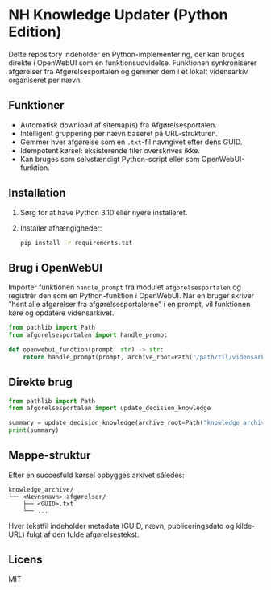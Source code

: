 # NH Knowledge Updater (Python Edition)

Dette repository indeholder en Python-implementering, der kan bruges direkte i
OpenWebUI som en funktionsudvidelse. Funktionen synkroniserer afgørelser fra
Afgørelsesportalen og gemmer dem i et lokalt vidensarkiv organiseret per nævn.

## Funktioner

- Automatisk download af sitemap(s) fra Afgørelsesportalen.
- Intelligent gruppering per nævn baseret på URL-strukturen.
- Gemmer hver afgørelse som en `.txt`-fil navngivet efter dens GUID.
- Idempotent kørsel: eksisterende filer overskrives ikke.
- Kan bruges som selvstændigt Python-script eller som OpenWebUI-funktion.

## Installation

1. Sørg for at have Python 3.10 eller nyere installeret.
2. Installer afhængigheder:

   ```bash
   pip install -r requirements.txt
   ```

## Brug i OpenWebUI

Importer funktionen `handle_prompt` fra modulet `afgorelsesportalen` og registrér
den som en Python-funktion i OpenWebUI. Når en bruger skriver
"hent alle afgørelser fra afgørelsesportalerne" i en prompt, vil funktionen
køre og opdatere vidensarkivet.

```python
from pathlib import Path
from afgorelsesportalen import handle_prompt

def openwebui_function(prompt: str) -> str:
    return handle_prompt(prompt, archive_root=Path("/path/til/vidensarkiv"))
```

## Direkte brug

```python
from pathlib import Path
from afgorelsesportalen import update_decision_knowledge

summary = update_decision_knowledge(archive_root=Path("knowledge_archive"))
print(summary)
```

## Mappe-struktur

Efter en succesfuld kørsel opbygges arkivet således:

```
knowledge_archive/
└── <Nævnsnavn> afgørelser/
    ├── <GUID>.txt
    └── ...
```

Hver tekstfil indeholder metadata (GUID, nævn, publiceringsdato og kilde-URL)
fulgt af den fulde afgørelsestekst.

## Licens

MIT
